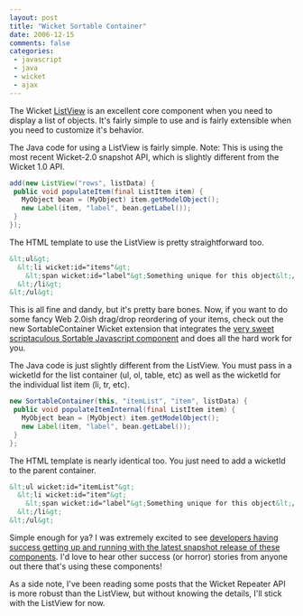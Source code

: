 ```yaml
---
layout: post
title: "Wicket Sortable Container"
date: 2006-12-15
comments: false
categories:
 - javascript
 - java
 - wicket
 - ajax
---
```


The Wicket [ListView](http://wicket.sourceforge.net/apidocs/wicket/markup/html/list/ListView.html) is an excellent core component when you need to display a list of objects. It's fairly simple to use and is fairly extensible when you need to customize it's behavior.



The Java code for using a ListView is fairly simple. Note: This is using the most recent Wicket-2.0 snapshot API, which is slightly different from the Wicket 1.0 API.


```java
add(new ListView("rows", listData) {
 public void populateItem(final ListItem item) {
   MyObject bean = (MyObject) item.getModelObject();
   new Label(item, "label", bean.getLabel());
 }
});

```



The HTML template to use the ListView is pretty straightforward too.


```html
&lt;ul&gt;
  &lt;li wicket:id="items"&gt;
    &lt;span wicket:id="label"&gt;Something unique for this object&lt;/span&gt;
  &lt;/li&gt;
&lt;/ul&gt;
```


This is all fine and dandy, but it's pretty bare bones. Now, if you want to do some fancy Web 2.0ish drag/drop reordering of your items, check out the new SortableContainer Wicket extension that integrates the [very sweet scriptaculous Sortable Javascript component](http://wiki.script.aculo.us/scriptaculous/show/Sortable.create) and does all the hard work for you.



The Java code is just slightly different from the ListView. You must pass in a wicketId for the list container (ul, ol, table, etc) as well as the wicketId for the individual list item (li, tr, etc).


```java
new SortableContainer(this, "itemList", "item", listData) {
 public void populateItemInternal(final ListItem item) {
   MyObject bean = (MyObject) item.getModelObject();
   new Label(item, "label", bean.getLabel());
 }
};

```



The HTML template is nearly identical too. You just need to add a wicketId to the parent container.


```html
&lt;ul wicket:id="itemList"&gt;
  &lt;li wicket:id="item"&gt;
    &lt;span wicket:id="label"&gt;Something unique for this object&lt;/span&gt;
  &lt;/li&gt;
&lt;/ul&gt;
```

Simple enough for ya? I was extremely excited to see [developers having success getting up and running with the latest snapshot release of these components](http://jroller.com/comments/wireframe?anchor=wicket_scriptaculous_snapshot_release). I'd love to hear other success (or horror) stories from anyone out there that's using these components!



As a side note, I've been reading some posts that the Wicket Repeater API is more robust than the ListView, but without knowing the details, I'll stick with the ListView for now.
